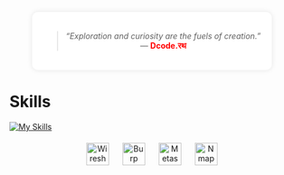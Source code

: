 <!-- Centered Quote Box -->
<div align="center">
  <div style="background-color: white; padding: 20px; border-radius: 10px; width: fit-content; box-shadow: 0 0 10px rgba(0,0,0,0.1);">
    <blockquote>
      <em>“Exploration and curiosity are the fuels of creation.”</em><br>
      — <strong><span style="color:red;">Dcode.रथ</span></strong>
    </blockquote>
  </div>
</div>

<h1>Skills</h1>

<!-- Skill icons with Cybersecurity relevance -->
<a href="https://skillicons.dev">
  <img src="https://skillicons.dev/icons?i=js,html,css,bootstrap,cpp,figma,github,mongodb,nextjs,py,react,stackoverflow,tailwind,ts,vscode,bash,linux,powershell,kali,python,docker,git&perline=10" alt="My Skills">
</a>

<!-- Extra Cybersecurity Tools (manually added icons) -->
<div align="center" style="margin-top: 20px;">
  <!-- Wireshark -->
  <img src="https://upload.wikimedia.org/wikipedia/en/4/4e/Wireshark_icon.png" alt="Wireshark" title="Wireshark" width="40" style="margin: 0 10px;">
  <!-- Burp Suite -->
  <img src="https://portswigger.net/cms/images/74/6e/b4f14e1b4c1f-burp-suite-professional-icon.png" alt="Burp Suite" title="Burp Suite" width="40" style="margin: 0 10px;">
  <!-- Metasploit -->
  <img src="https://www.metasploit.com/images/metasploit-logo.png" alt="Metasploit" title="Metasploit" width="40" style="margin: 0 10px;">
  <!-- Nmap -->
  <img src="https://upload.wikimedia.org/wikipedia/commons/4/4b/Nmap_logo.svg" alt="Nmap" title="Nmap" width="40" style="margin: 0 10px;">
</div>
